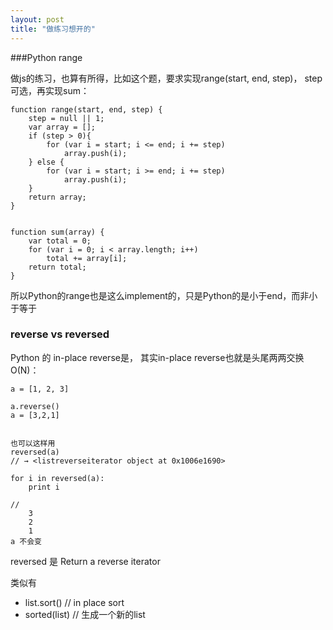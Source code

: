 ```yaml
---
layout: post
title: "做练习想开的"
---
```



###Python range


做js的练习，也算有所得，比如这个题，要求实现range(start, end, step)， step可选，再实现sum：


```
function range(start, end, step) {
    step = null || 1;
    var array = [];
    if (step > 0){
        for (var i = start; i <= end; i += step)
            array.push(i);
    } else {
        for (var i = start; i >= end; i += step)
            array.push(i);
    }
    return array;
}


function sum(array) {
    var total = 0;
    for (var i = 0; i < array.length; i++)
        total += array[i];
    return total;
}

```

所以Python的range也是这么implement的，只是Python的是小于end，而非小于等于

### reverse vs reversed

Python 的 in-place reverse是， 其实in-place reverse也就是头尾两两交换O(N)：

```
a = [1, 2, 3]

a.reverse()
a = [3,2,1]


也可以这样用
reversed(a)
// → <listreverseiterator object at 0x1006e1690>

for i in reversed(a):
	print i

// 
	3
	2
	1
a 不会变
```

reversed 是 Return a reverse iterator

类似有

- list.sort() // in place sort
- sorted(list) // 生成一个新的list








